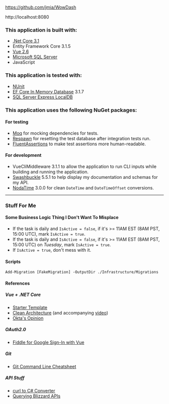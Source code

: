 ﻿https://github.com/jmia/WowDash

http://localhost:8080

### This application is built with:
- [.Net Core 3.1](https://docs.microsoft.com/en-us/aspnet/core/?view=aspnetcore-3.1)
- Entity Framework Core 3.1.5
- [Vue 2.6](https://vuejs.org/v2/guide/)
- [Microsoft SQL Server](https://docs.microsoft.com/en-us/sql/sql-server/?view=sql-server-ver15)
- JavaScript

### This application is tested with:
- [NUnit](https://docs.nunit.org/)
- [EF Core In Memory Database](https://docs.microsoft.com/en-us/ef/core/miscellaneous/testing/testing-sample) 3.1.7
- [SQL Server Express LocalDB](https://docs.microsoft.com/en-us/sql/database-engine/configure-windows/sql-server-express-localdb?view=sql-server-ver15)

### This application uses the following NuGet packages:
#### For testing
- [Moq](https://github.com/Moq/moq4/wiki/Quickstart) for mocking dependencies for tests.
- [Respawn](https://github.com/jbogard/Respawn) for resetting the test database after integration tests run.
- [FluentAssertions](https://fluentassertions.com/) to make test assertions more human-readable.
#### For development
- VueCliMiddleware 3.1.1 to allow the application to run CLI inputs while building and running the application.
- [Swashbuckle](https://docs.microsoft.com/en-us/aspnet/core/tutorials/getting-started-with-swashbuckle?view=aspnetcore-3.1&tabs=visual-studio) 5.5.1 to help display my documentation and schemas for my API.
- [NodaTime](https://nodatime.org/3.0.x/userguide/index) 3.0.0 for clean `DateTime` and `DateTimeOffset` conversions.

-----

### Stuff For Me

#### Some Business Logic Thing I Don't Want To Misplace

- If the task is daily and `IsActive = false`, if it's >= 11AM EST (8AM PST, 15:00 UTC), mark `IsActive = true`.
- If the task is daily and `IsActive = false`, if it's >= 11AM EST (8AM PST, 15:00 UTC) on _Tuesday_, mark `IsActive = true`.
- If `IsActive = true`, don't mess with it.

#### Scripts

```
Add-Migration [FakeMigration] -OutputDir ./Infrastructure/Migrations
```

#### References

##### Vue + .NET Core

- [Starter Template](https://medium.com/software-ateliers/asp-net-core-vue-template-with-custom-configuration-using-cli-3-0-8288e18ae80b)
- [Clean Architecture](https://jasontaylor.dev/clean-architecture-getting-started/) (and accompanying [video](https://www.youtube.com/watch?v=5OtUm1BLmG0))
- [Okta's Opinion](https://developer.okta.com/blog/2018/08/27/build-crud-app-vuejs-netcore)

##### OAuth2.0

- [Fiddle for Google Sign-In with Vue](https://jsfiddle.net/phanan/a4qyysrh/)

##### Git

- [Git Command Line Cheatsheet](https://github.com/joshnh/Git-Commands)

##### API Stuff

- [curl to C# Converter](https://curl.olsh.me/)
- [Querying Blizzard APIs](https://www.reddit.com/r/wowgoblins/comments/bz9zth/c_tutorial_how_to_query_information_from_blizzard/)
